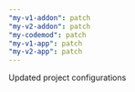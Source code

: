 ```yaml
---
"my-v1-addon": patch
"my-v2-addon": patch
"my-codemod": patch
"my-v1-app": patch
"my-v2-app": patch
---
```


Updated project configurations
